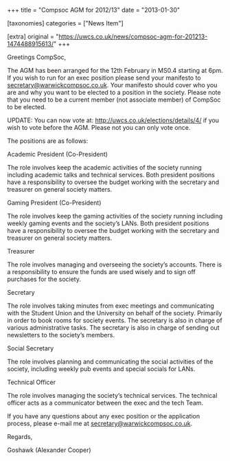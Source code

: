 +++
title = "Compsoc AGM for 2012/13"
date = "2013-01-30"

[taxonomies]
categories = ["News Item"]

[extra]
original = "https://uwcs.co.uk/news/compsoc-agm-for-201213-1474488915613/"
+++

Greetings CompSoc,

The AGM has been arranged for the 12th February in MS0.4 starting at 6pm. If you wish to run for an exec position please send your manifesto to secretary@warwickcompsoc.co.uk. Your manifesto should cover who you are and why you want to be elected to a position in the society. Please note that you need to be a current member (not associate member) of CompSoc to be elected.

UPDATE: You can now vote at: <http://uwcs.co.uk/elections/details/4/> if you wish to vote before the AGM. Please not you can only vote once.

The positions are as follows:

Academic President (Co-President)

The role involves keep the academic activities of the society running including academic talks and technical services. Both president positions have a responsibility to oversee the budget working with the secretary and treasurer on general society matters.

Gaming President (Co-President)

The role involves keep the gaming activities of the society running including weekly gaming events and the society’s LANs. Both president positions have a responsibility to oversee the budget working with the secretary and treasurer on general society matters.

Treasurer

The role involves managing and overseeing the society’s accounts. There is a responsibility to ensure the funds are used wisely and to sign off purchases for the society.

Secretary

The role involves taking minutes from exec meetings and communicating with the Student Union and the University on behalf of the society. Primarily in order to book rooms for society events. The secretary is also in charge of various administrative tasks. The secretary is also in charge of sending out newsletters to the society’s members.

Social Secretary

The role involves planning and communicating the social activities of the society, including weekly pub events and special socials for LANs.

Technical Officer

The role involves managing the society’s technical services. The technical officer acts as a communicator between the exec and the tech Team.

If you have any questions about any exec position or the application process, please e-mail me at secretary@warwickcompsoc.co.uk.

Regards,

Goshawk (Alexander Cooper)


